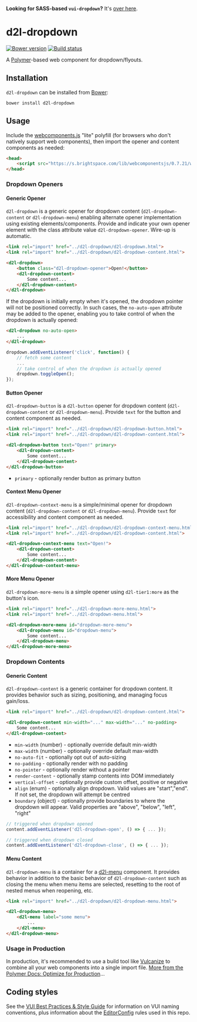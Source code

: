 **Looking for SASS-based `vui-dropdown`?** It's [over here](https://github.com/Brightspace/valence-ui-dropdown/tree/sass).

# d2l-dropdown
[![Bower version][bower-image]][bower-url]
[![Build status][ci-image]][ci-url]

A [Polymer](https://www.polymer-project.org/1.0/)-based web component for dropdown/flyouts.

## Installation

`d2l-dropdown` can be installed from [Bower][bower-url]:
```shell
bower install d2l-dropdown
```

## Usage

Include the [webcomponents.js](http://webcomponents.org/polyfills/) "lite" polyfill (for browsers who don't natively support web components), then import the opener and content components as needed:

```html
<head>
	<script src="https://s.brightspace.com/lib/webcomponentsjs/0.7.21/webcomponents-lite.min.js"></script>
</head>
```

### Dropdown Openers

#### Generic Opener

`d2l-dropdown` is a generic opener for dropdown content (`d2l-dropdown-content` or `d2l-dropdown-menu`) enabling alternate opener implementation using existing elements/components. Provide and indicate your own opener element with the class attribute value `d2l-dropdown-opener`.  Wire-up is automatic.

```html
<link rel="import" href="../d2l-dropdown/d2l-dropdown.html">
<link rel="import" href="../d2l-dropdown/d2l-dropdown-content.html">

<d2l-dropdown>
	<button class="d2l-dropdown-opener">Open!</button>
	<d2l-dropdown-content>
		Some content...
	</d2l-dropdown-content>
</d2l-dropdown>
```

If the dropdown is initially empty when it's opened, the dropdown pointer will not be positioned correctly.  In such cases, the `no-auto-open` attribute may be added to the opener, enabling you to take control of when the dropdown is actually opened:

```html
<d2l-dropdown no-auto-open>
	...
</d2l-dropdown>
```

```javascript
dropdown.addEventListener('click', function() {
	// fetch some content
	...
	// take control of when the dropdown is actually opened
	dropdown.toggleOpen();
});
```

#### Button Opener

`d2l-dropdown-button` is a `d2l-button` opener for dropdown content (`d2l-dropdown-content` or `d2l-dropdown-menu`).  Provide `text` for the button and content component as needed.

```html
<link rel="import" href="../d2l-dropdown/d2l-dropdown-button.html">
<link rel="import" href="../d2l-dropdown/d2l-dropdown-content.html">

<d2l-dropdown-button text="Open!" primary>
	<d2l-dropdown-content>
		Some content...
	</d2l-dropdown-content>
</d2l-dropdown-button>
```

* `primary` - optionally render button as primary button

#### Context Menu Opener

`d2l-dropdown-context-menu` is a simple/minimal opener for dropdown content (`d2l-dropdown-content` or `d2l-dropdown-menu`).  Provide `text` for accessibility and content component as needed.

```html
<link rel="import" href="../d2l-dropdown/d2l-dropdown-context-menu.html">
<link rel="import" href="../d2l-dropdown/d2l-dropdown-content.html">

<d2l-dropdown-context-menu text="Open!">
	<d2l-dropdown-content>
		Some content...
	</d2l-dropdown-content>
</d2l-dropdown-context-menu>
```

#### More Menu Opener

`d2l-dropdown-more-menu` is a simple opener using `d2l-tier1:more` as the button's icon. 

```html
<link rel="import" href="../d2l-dropdown-more-menu.html">
<link rel="import" href="../d2l-dropdown-menu.html">

<d2l-dropdown-more-menu id="dropdown-more-menu">
	<d2l-dropdown-menu id="dropdown-menu">
		Some content...
	</d2l-dropdown-menu>
</d2l-dropdown-more-menu>
```

### Dropdown Contents

#### Generic Content

`d2l-dropdown-content` is a generic container for dropdown content.  It provides behavior such as sizing,  positioning, and managing focus gain/loss.

```html
<link rel="import" href="../d2l-dropdown/d2l-dropdown-content.html">

<d2l-dropdown-content min-width="..." max-width="..." no-padding>
	Some content...
</d2l-dropdown-content>
```

* `min-width` (number) - optionally override default min-width
* `max-width` (number) - optionally override default max-width
* `no-auto-fit` - optionally opt out of auto-sizing
* `no-padding` - optionally render with no padding
* `no-pointer` - optionally render without a pointer
* `render-content` - optionally stamp contents into DOM immediately
* `vertical-offset` - optionally provide custom offset, positive or negative
* `align` (enum) - optionally align dropdown. Valid values are "start","end". If not set, the dropdown will attempt be centred
* `boundary` (object) - optionally provide boundaries to where the dropdown will appear. Valid properties are "above", "below", "left", "right"

```javascript
// triggered when dropdown opened
content.addEventListener('d2l-dropdown-open', () => { ... });

// triggered when dropdown closed
content.addEventListener('d2l-dropdown-close', () => { ... });
```

#### Menu Content

`d2l-dropdown-menu` is a container for a [d2l-menu](https://github.com/Brightspace/d2l-menu-ui) component.  It provides behavior in addition to the basic behavior of `d2l-dropdown-content` such as closing the menu when menu items are selected, resetting to the root of nested menus when reopening, etc.

```html
<link rel="import" href="../d2l-dropdown/d2l-dropdown-menu.html">

<d2l-dropdown-menu>
	<d2l-menu label="some menu">
		...
	</d2l-menu>
</d2l-dropdown-menu>
```

### Usage in Production

In production, it's recommended to use a build tool like [Vulcanize](https://github.com/Polymer/vulcanize) to combine all your web components into a single import file. [More from the Polymer Docs: Optimize for Production](https://www.polymer-project.org/1.0/tools/optimize-for-production.html)...

## Coding styles

See the [VUI Best Practices & Style Guide](https://github.com/Brightspace/valence-ui-docs/wiki/Best-Practices-&-Style-Guide) for information on VUI naming conventions, plus information about the [EditorConfig](http://editorconfig.org) rules used in this repo.

[bower-url]: http://bower.io/search/?q=d2l-dropdown
[bower-image]: https://img.shields.io/bower/v/d2l-dropdown.svg
[ci-url]: https://travis-ci.org/BrightspaceUI/dropdown
[ci-image]: https://travis-ci.org/BrightspaceUI/dropdown.svg?branch=master
